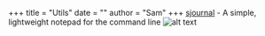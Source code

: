 +++
title = "Utils"
date = ""
author = "Sam"
+++
[sjournal](https://github.com/SamuelStuver/sjournal "Github Repository") - A simple, lightweight notepad for the command line
![alt text](https://github.com/SamuelStuver/sjournal/blob/main/demo.png?raw=true "sjournal")